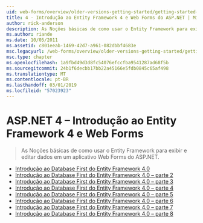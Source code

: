 ```yaml
---
uid: web-forms/overview/older-versions-getting-started/getting-started-with-ef/index
title: 4 - Introdução ao Entity Framework 4 e Web Forms do ASP.NET | Microsoft Docs
author: rick-anderson
description: As Noções básicas de como usar o Entity Framework para exibir e editar dados em um aplicativo Web Forms do ASP.NET.
ms.author: riande
ms.date: 10/05/2011
ms.assetid: c801eeab-1469-42d7-a961-082dbbf4683e
msc.legacyurl: /web-forms/overview/older-versions-getting-started/getting-started-with-ef
msc.type: chapter
ms.openlocfilehash: 1a9fbd49d3d8fc54076efccfba9541287ad68f5b
ms.sourcegitcommit: 24b1f6decbb17bb22a45166e5fdb0845c65af498
ms.translationtype: MT
ms.contentlocale: pt-BR
ms.lasthandoff: 03/01/2019
ms.locfileid: "57023923"
---
```

<a name="aspnet-4---getting-started-with-entity-framework-4-and-web-forms"></a>ASP.NET 4 – Introdução ao Entity Framework 4 e Web Forms
====================
> As Noções básicas de como usar o Entity Framework para exibir e editar dados em um aplicativo Web Forms do ASP.NET.


- [Introdução ao Database First do Entity Framework 4.0](the-entity-framework-and-aspnet-getting-started-part-1.md)
- [Introdução ao Database First do Entity Framework 4.0 – parte 2](the-entity-framework-and-aspnet-getting-started-part-2.md)
- [Introdução ao Database First do Entity Framework 4.0 – parte 3](the-entity-framework-and-aspnet-getting-started-part-3.md)
- [Introdução ao Database First do Entity Framework 4.0 – parte 4](the-entity-framework-and-aspnet-getting-started-part-4.md)
- [Introdução ao Database First do Entity Framework 4.0 – parte 5](the-entity-framework-and-aspnet-getting-started-part-5.md)
- [Introdução ao Database First do Entity Framework 4.0 – parte 6](the-entity-framework-and-aspnet-getting-started-part-6.md)
- [Introdução ao Database First do Entity Framework 4.0 – parte 7](the-entity-framework-and-aspnet-getting-started-part-7.md)
- [Introdução ao Database First do Entity Framework 4.0 – parte 8](the-entity-framework-and-aspnet-getting-started-part-8.md)
